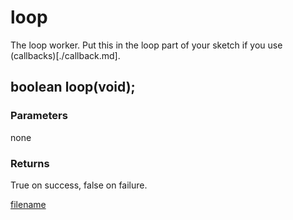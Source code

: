 # loop

The loop worker. Put this in the loop part of your sketch if you use (callbacks)[./callback.md].

## boolean loop(void);

### Parameters
none

### Returns
True on success, false on failure.

[filename](./bottom_copyright.md ':include')
